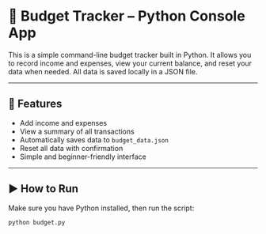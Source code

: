 # 💸 Budget Tracker – Python Console App

This is a simple command-line budget tracker built in Python. It allows you to record income and expenses, view your current balance, and reset your data when needed. All data is saved locally in a JSON file.

---

## 🧾 Features

- Add income and expenses
- View a summary of all transactions
- Automatically saves data to `budget_data.json`
- Reset all data with confirmation
- Simple and beginner-friendly interface

---

## ▶️ How to Run

Make sure you have Python installed, then run the script:

```bash
python budget.py
